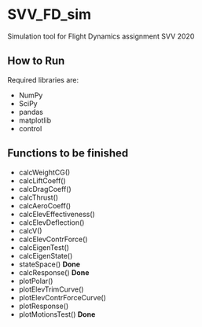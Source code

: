 # SVV_FD_sim
Simulation tool for Flight Dynamics assignment SVV 2020

## How to Run
Required libraries are:
- NumPy 
- SciPy
- pandas
- matplotlib
- control

## Functions to be finished
- calcWeightCG()
- calcLiftCoeff()
- calcDragCoeff()
- calcThrust()
- calcAeroCoeff()
- calcElevEffectiveness()
- calcElevDeflection()
- calcV()
- calcElevContrForce()
- calcEigenTest()
- calcEigenState()
- stateSpace() **Done**
- calcResponse() **Done**
- plotPolar()
- plotElevTrimCurve()
- plotElevContrForceCurve()
- plotResponse()
- plotMotionsTest() **Done**


